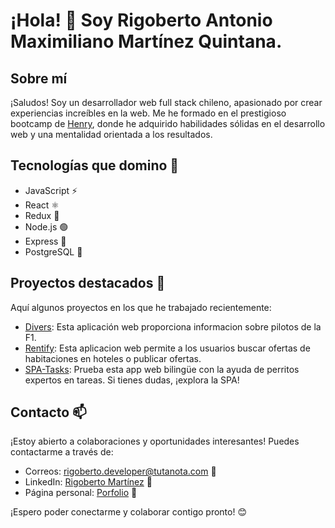 # ¡Hola! 👋 Soy **Rigoberto Antonio Maximiliano Martínez Quintana**.

## Sobre mí
¡Saludos! Soy un desarrollador web full stack chileno, apasionado por crear experiencias increíbles en la web. Me he formado en el prestigioso bootcamp de [Henry](https://www.soyhenry.com/), donde he adquirido habilidades sólidas en el desarrollo web y una mentalidad orientada a los resultados.

## Tecnologías que domino 🚀
- JavaScript ⚡
- React ⚛️
- Redux 🔄
- Node.js 🟢
- Express 🚂
- PostgreSQL 🐘

## Proyectos destacados 🌟
Aquí algunos proyectos en los que he trabajado recientemente:

- [Divers](https://github.com/rigobersio/pi-drivers-main): Esta aplicación web proporciona informacion sobre pilotos de la F1.
- [Rentify](https://github.com/rigobersio/pf-rentify): Esta aplicacion web permite a los usuarios buscar ofertas de habitaciones en hoteles o publicar ofertas.
- [SPA-Tasks](https://spa-tasks.onrender.com): Prueba esta app web bilingüe con la ayuda de perritos expertos en tareas. Si tienes dudas, ¡explora la SPA!

## Contacto 📫
¡Estoy abierto a colaboraciones y oportunidades interesantes! Puedes contactarme a través de:
- Correos: rigoberto.developer@tutanota.com 📧
- LinkedIn: [Rigoberto Martínez](https://www.linkedin.com/in/rigoberto-martinez/) 💼
- Página personal: [Porfolio](https://porfolio-rigoberto.vercel.app/) 🚀

¡Espero poder conectarme y colaborar contigo pronto! 😊

